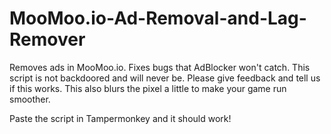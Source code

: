 # MooMoo.io-Ad-Removal-and-Lag-Remover
Removes ads in MooMoo.io. Fixes bugs that AdBlocker won't catch. This script is not backdoored and will never be. Please give feedback and tell us if this works. This also blurs the pixel a little to make your game run smoother.



Paste the script in Tampermonkey and it should work!
